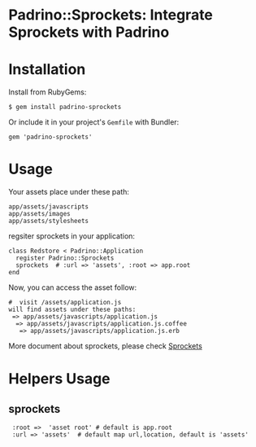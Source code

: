 # Padrino::Sprockets: Integrate Sprockets with Padrino

# Installation #

Install from RubyGems:

    $ gem install padrino-sprockets

Or include it in your project's `Gemfile` with Bundler:

    gem 'padrino-sprockets'

# Usage #

Your assets place under these path:
    
    app/assets/javascripts
    app/assets/images
    app/assets/stylesheets
    
regsiter sprockets in your application:

    class Redstore < Padrino::Application
      register Padrino::Sprockets
      sprockets  # :url => 'assets', :root => app.root
    end

Now, you can access the asset follow:

    #  visit /assets/application.js
    will find assets under these paths:
     => app/assets/javascripts/application.js
      => app/assets/javascripts/application.js.coffee
       => app/assets/javascripts/application.js.erb
    
More document about sprockets, please check [Sprockets](https://github.com/sstephenson/sprockets/)

# Helpers Usage #
 
## sprockets
     :root =>  'asset root' # default is app.root
     :url => 'assets'  # default map url,location, default is 'assets'

     
